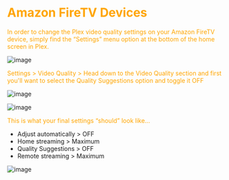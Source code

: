 # <span style="color:orange">Amazon FireTV Devices</span>

<span style="color:orange">In order to change the Plex video quality settings on your Amazon FireTV device, simply find the “Settings” menu option at the bottom of the home screen in Plex.</span>

![image](https://mediaclients.wiki/client%20screen%20shots/androidtv/wm-firetvsettingsmu.png)

<span style="color:orange">Settings > Video Quality ></span>
<span style="color:orange">Head down to the Video Quality section and first you'll want to select the Quality Suggestions option and toggle it OFF</span>

![image](https://mediaclients.wiki/client%20screen%20shots/androidtv/wm-androidqualitysugon.png)

![image](https://mediaclients.wiki/client%20screen%20shots/androidtv/wm-androidqualitysugoff.png)

<span style="color:orange">This is what your final settings “should” look like…</span>

  * Adjust automatically > OFF
  * Home streaming > Maximum
  * Quality Suggestions > OFF
  * Remote streaming > Maximum

![image](https://mediaclients.wiki/client%20screen%20shots/androidtv/wm-androidoptimalfinal.png)